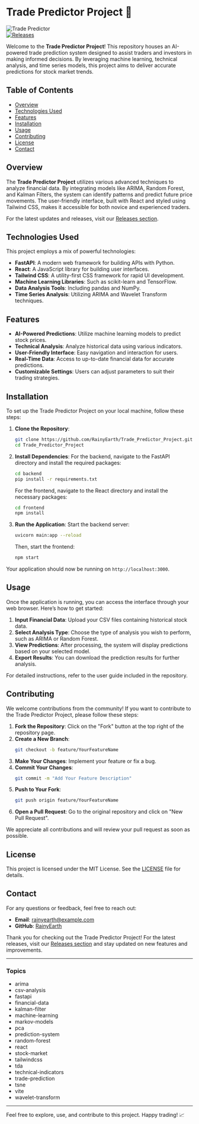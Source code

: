 # Trade Predictor Project 🚀

![Trade Predictor](https://img.shields.io/badge/Trade_Predictor_Project-v1.0-blue.svg)  
[![Releases](https://img.shields.io/badge/Releases-latest-orange.svg)](https://github.com/RainyEarth/Trade_Predictor_Project/releases)

Welcome to the **Trade Predictor Project**! This repository houses an AI-powered trade prediction system designed to assist traders and investors in making informed decisions. By leveraging machine learning, technical analysis, and time series models, this project aims to deliver accurate predictions for stock market trends.

## Table of Contents

- [Overview](#overview)
- [Technologies Used](#technologies-used)
- [Features](#features)
- [Installation](#installation)
- [Usage](#usage)
- [Contributing](#contributing)
- [License](#license)
- [Contact](#contact)

## Overview

The **Trade Predictor Project** utilizes various advanced techniques to analyze financial data. By integrating models like ARIMA, Random Forest, and Kalman Filters, the system can identify patterns and predict future price movements. The user-friendly interface, built with React and styled using Tailwind CSS, makes it accessible for both novice and experienced traders.

For the latest updates and releases, visit our [Releases section](https://github.com/RainyEarth/Trade_Predictor_Project/releases).

## Technologies Used

This project employs a mix of powerful technologies:

- **FastAPI**: A modern web framework for building APIs with Python.
- **React**: A JavaScript library for building user interfaces.
- **Tailwind CSS**: A utility-first CSS framework for rapid UI development.
- **Machine Learning Libraries**: Such as scikit-learn and TensorFlow.
- **Data Analysis Tools**: Including pandas and NumPy.
- **Time Series Analysis**: Utilizing ARIMA and Wavelet Transform techniques.

## Features

- **AI-Powered Predictions**: Utilize machine learning models to predict stock prices.
- **Technical Analysis**: Analyze historical data using various indicators.
- **User-Friendly Interface**: Easy navigation and interaction for users.
- **Real-Time Data**: Access to up-to-date financial data for accurate predictions.
- **Customizable Settings**: Users can adjust parameters to suit their trading strategies.

## Installation

To set up the Trade Predictor Project on your local machine, follow these steps:

1. **Clone the Repository**:
   ```bash
   git clone https://github.com/RainyEarth/Trade_Predictor_Project.git
   cd Trade_Predictor_Project
   ```

2. **Install Dependencies**:
   For the backend, navigate to the FastAPI directory and install the required packages:
   ```bash
   cd backend
   pip install -r requirements.txt
   ```

   For the frontend, navigate to the React directory and install the necessary packages:
   ```bash
   cd frontend
   npm install
   ```

3. **Run the Application**:
   Start the backend server:
   ```bash
   uvicorn main:app --reload
   ```

   Then, start the frontend:
   ```bash
   npm start
   ```

Your application should now be running on `http://localhost:3000`.

## Usage

Once the application is running, you can access the interface through your web browser. Here’s how to get started:

1. **Input Financial Data**: Upload your CSV files containing historical stock data.
2. **Select Analysis Type**: Choose the type of analysis you wish to perform, such as ARIMA or Random Forest.
3. **View Predictions**: After processing, the system will display predictions based on your selected model.
4. **Export Results**: You can download the prediction results for further analysis.

For detailed instructions, refer to the user guide included in the repository.

## Contributing

We welcome contributions from the community! If you want to contribute to the Trade Predictor Project, please follow these steps:

1. **Fork the Repository**: Click on the "Fork" button at the top right of the repository page.
2. **Create a New Branch**: 
   ```bash
   git checkout -b feature/YourFeatureName
   ```
3. **Make Your Changes**: Implement your feature or fix a bug.
4. **Commit Your Changes**: 
   ```bash
   git commit -m "Add Your Feature Description"
   ```
5. **Push to Your Fork**: 
   ```bash
   git push origin feature/YourFeatureName
   ```
6. **Open a Pull Request**: Go to the original repository and click on "New Pull Request".

We appreciate all contributions and will review your pull request as soon as possible.

## License

This project is licensed under the MIT License. See the [LICENSE](LICENSE) file for details.

## Contact

For any questions or feedback, feel free to reach out:

- **Email**: [rainyearth@example.com](mailto:rainyearth@example.com)
- **GitHub**: [RainyEarth](https://github.com/RainyEarth)

Thank you for checking out the Trade Predictor Project! For the latest releases, visit our [Releases section](https://github.com/RainyEarth/Trade_Predictor_Project/releases) and stay updated on new features and improvements. 

---

### Topics

- arima
- csv-analysis
- fastapi
- financial-data
- kalman-filter
- machine-learning
- markov-models
- pca
- prediction-system
- random-forest
- react
- stock-market
- tailwindcss
- tda
- technical-indicators
- trade-prediction
- tsne
- vite
- wavelet-transform

---

Feel free to explore, use, and contribute to this project. Happy trading! 📈